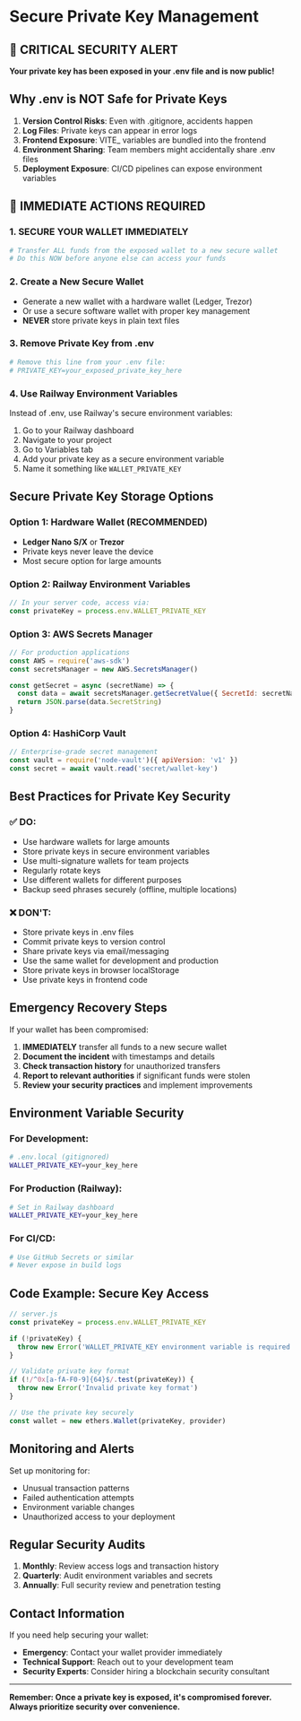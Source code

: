 # Secure Private Key Management

## 🚨 CRITICAL SECURITY ALERT

**Your private key has been exposed in your .env file and is now public!**

## Why .env is NOT Safe for Private Keys

1. **Version Control Risks**: Even with .gitignore, accidents happen
2. **Log Files**: Private keys can appear in error logs
3. **Frontend Exposure**: VITE_ variables are bundled into the frontend
4. **Environment Sharing**: Team members might accidentally share .env files
5. **Deployment Exposure**: CI/CD pipelines can expose environment variables

## 🚨 IMMEDIATE ACTIONS REQUIRED

### 1. **SECURE YOUR WALLET IMMEDIATELY**
```bash
# Transfer ALL funds from the exposed wallet to a new secure wallet
# Do this NOW before anyone else can access your funds
```

### 2. **Create a New Secure Wallet**
- Generate a new wallet with a hardware wallet (Ledger, Trezor)
- Or use a secure software wallet with proper key management
- **NEVER** store private keys in plain text files

### 3. **Remove Private Key from .env**
```bash
# Remove this line from your .env file:
# PRIVATE_KEY=your_exposed_private_key_here
```

### 4. **Use Railway Environment Variables**
Instead of .env, use Railway's secure environment variables:

1. Go to your Railway dashboard
2. Navigate to your project
3. Go to Variables tab
4. Add your private key as a secure environment variable
5. Name it something like `WALLET_PRIVATE_KEY`

## Secure Private Key Storage Options

### Option 1: Hardware Wallet (RECOMMENDED)
- **Ledger Nano S/X** or **Trezor**
- Private keys never leave the device
- Most secure option for large amounts

### Option 2: Railway Environment Variables
```javascript
// In your server code, access via:
const privateKey = process.env.WALLET_PRIVATE_KEY
```

### Option 3: AWS Secrets Manager
```javascript
// For production applications
const AWS = require('aws-sdk')
const secretsManager = new AWS.SecretsManager()

const getSecret = async (secretName) => {
  const data = await secretsManager.getSecretValue({ SecretId: secretName }).promise()
  return JSON.parse(data.SecretString)
}
```

### Option 4: HashiCorp Vault
```javascript
// Enterprise-grade secret management
const vault = require('node-vault')({ apiVersion: 'v1' })
const secret = await vault.read('secret/wallet-key')
```

## Best Practices for Private Key Security

### ✅ DO:
- Use hardware wallets for large amounts
- Store private keys in secure environment variables
- Use multi-signature wallets for team projects
- Regularly rotate keys
- Use different wallets for different purposes
- Backup seed phrases securely (offline, multiple locations)

### ❌ DON'T:
- Store private keys in .env files
- Commit private keys to version control
- Share private keys via email/messaging
- Use the same wallet for development and production
- Store private keys in browser localStorage
- Use private keys in frontend code

## Emergency Recovery Steps

If your wallet has been compromised:

1. **IMMEDIATELY** transfer all funds to a new secure wallet
2. **Document the incident** with timestamps and details
3. **Check transaction history** for unauthorized transfers
4. **Report to relevant authorities** if significant funds were stolen
5. **Review your security practices** and implement improvements

## Environment Variable Security

### For Development:
```bash
# .env.local (gitignored)
WALLET_PRIVATE_KEY=your_key_here
```

### For Production (Railway):
```bash
# Set in Railway dashboard
WALLET_PRIVATE_KEY=your_key_here
```

### For CI/CD:
```bash
# Use GitHub Secrets or similar
# Never expose in build logs
```

## Code Example: Secure Key Access

```javascript
// server.js
const privateKey = process.env.WALLET_PRIVATE_KEY

if (!privateKey) {
  throw new Error('WALLET_PRIVATE_KEY environment variable is required')
}

// Validate private key format
if (!/^0x[a-fA-F0-9]{64}$/.test(privateKey)) {
  throw new Error('Invalid private key format')
}

// Use the private key securely
const wallet = new ethers.Wallet(privateKey, provider)
```

## Monitoring and Alerts

Set up monitoring for:
- Unusual transaction patterns
- Failed authentication attempts
- Environment variable changes
- Unauthorized access to your deployment

## Regular Security Audits

1. **Monthly**: Review access logs and transaction history
2. **Quarterly**: Audit environment variables and secrets
3. **Annually**: Full security review and penetration testing

## Contact Information

If you need help securing your wallet:
- **Emergency**: Contact your wallet provider immediately
- **Technical Support**: Reach out to your development team
- **Security Experts**: Consider hiring a blockchain security consultant

---

**Remember: Once a private key is exposed, it's compromised forever. Always prioritize security over convenience.** 
